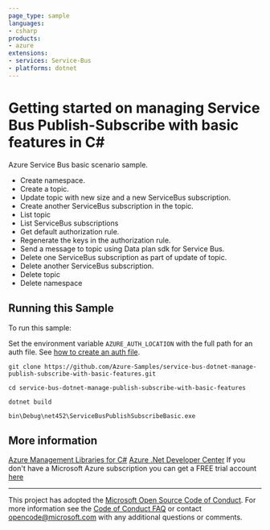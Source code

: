 ```yaml
---
page_type: sample
languages:
- csharp
products:
- azure
extensions:
- services: Service-Bus
- platforms: dotnet
---
```


# Getting started on managing Service Bus Publish-Subscribe with basic features in C# #

 Azure Service Bus basic scenario sample.
 - Create namespace.
 - Create a topic.
 - Update topic with new size and a new ServiceBus subscription.
 - Create another ServiceBus subscription in the topic.
 - List topic
 - List ServiceBus subscriptions
 - Get default authorization rule.
 - Regenerate the keys in the authorization rule.
 - Send a message to topic using Data plan sdk for Service Bus.
 - Delete one ServiceBus subscription as part of update of topic.
 - Delete another ServiceBus subscription.
 - Delete topic
 - Delete namespace


## Running this Sample ##

To run this sample:

Set the environment variable `AZURE_AUTH_LOCATION` with the full path for an auth file. See [how to create an auth file](https://github.com/Azure/azure-libraries-for-net/blob/master/AUTH.md).

    git clone https://github.com/Azure-Samples/service-bus-dotnet-manage-publish-subscribe-with-basic-features.git

    cd service-bus-dotnet-manage-publish-subscribe-with-basic-features

    dotnet build

    bin\Debug\net452\ServiceBusPublishSubscribeBasic.exe

## More information ##

[Azure Management Libraries for C#](https://github.com/Azure/azure-sdk-for-net/tree/Fluent)
[Azure .Net Developer Center](https://azure.microsoft.com/en-us/develop/net/)
If you don't have a Microsoft Azure subscription you can get a FREE trial account [here](http://go.microsoft.com/fwlink/?LinkId=330212)

---

This project has adopted the [Microsoft Open Source Code of Conduct](https://opensource.microsoft.com/codeofconduct/). For more information see the [Code of Conduct FAQ](https://opensource.microsoft.com/codeofconduct/faq/) or contact [opencode@microsoft.com](mailto:opencode@microsoft.com) with any additional questions or comments.